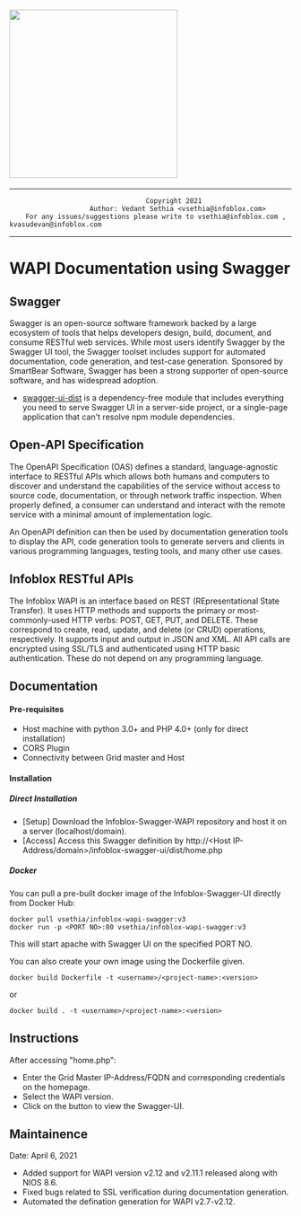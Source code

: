 # <img src="https://info.infoblox.com/rs/240-PTK-751/images/InfoBloxLogo.png" width="300">


-----------
                            	      Copyright 2021                                            
                      	Author: Vedant Sethia <vsethia@infoblox.com>                         
  		For any issues/suggestions please write to vsethia@infoblox.com , kvasudevan@infoblox.com           

-----------

# WAPI Documentation using Swagger  


## Swagger 
Swagger is an open-source software framework backed by a large ecosystem of tools that helps developers design, build, document, and consume RESTful web services. While most users identify Swagger by the Swagger UI tool, the Swagger toolset includes support for automated documentation, code generation, and test-case generation. Sponsored by SmartBear Software, Swagger has been a strong supporter of open-source software, and has widespread adoption.

* [swagger-ui-dist](https://www.npmjs.com/package/swagger-ui-dist) is a dependency-free module that includes everything you need to serve Swagger UI in a server-side project, or a single-page application that can't resolve npm module dependencies.

## Open-API Specification
The OpenAPI Specification (OAS) defines a standard, language-agnostic interface to RESTful APIs which allows both humans and computers to discover and understand the capabilities of the service without access to source code, documentation, or through network traffic inspection. When properly defined, a consumer can understand and interact with the remote service with a minimal amount of implementation logic.

An OpenAPI definition can then be used by documentation generation tools to display the API, code generation tools to generate servers and clients in various programming languages, testing tools, and many other use cases.

## Infoblox RESTful APIs
The Infoblox WAPI is an interface based on REST (REpresentational State Transfer). It uses HTTP methods and supports the primary or most-commonly-used HTTP verbs: POST, GET, PUT, and DELETE. These correspond to create, read, update, and delete (or CRUD) operations, respectively. It supports input and output in JSON and XML. All API calls are encrypted using SSL/TLS and authenticated using HTTP basic authentication.  These do not depend on any programming language. 

## Documentation
#### Pre-requisites
- Host machine with python 3.0+ and PHP 4.0+ (only for direct installation)
- CORS Plugin
- Connectivity between Grid master and Host

#### Installation
##### Direct Installation
- [Setup] Download the Infoblox-Swagger-WAPI repository and host it on a server (localhost/domain).
- [Access] Access this Swagger definition by http://<Host IP-Address/domain>/infoblox-swagger-ui/dist/home.php  

##### Docker
You can pull a pre-built docker image of the Infoblox-Swagger-UI directly from Docker Hub:

    docker pull vsethia/infoblox-wapi-swagger:v3
    docker run -p <PORT NO>:80 vsethia/infoblox-wapi-swagger:v3

This will start apache with Swagger UI on the specified PORT NO.

You can also create your own image using the Dockerfile given.

    docker build Dockerfile -t <username>/<project-name>:<version>
or

    docker build . -t <username>/<project-name>:<version>


## Instructions
After accessing "home.php":
- Enter the Grid Master IP-Address/FQDN and corresponding credentials on the homepage.
- Select the WAPI version.
- Click on the button to view the Swagger-UI.

## Maintainence
Date: April 6, 2021 
- Added support for WAPI version v2.12 and v2.11.1 released along with NIOS 8.6.
- Fixed bugs related to SSL verification during documentation generation.
- Automated the defination generation for WAPI v2.7-v2.12.



